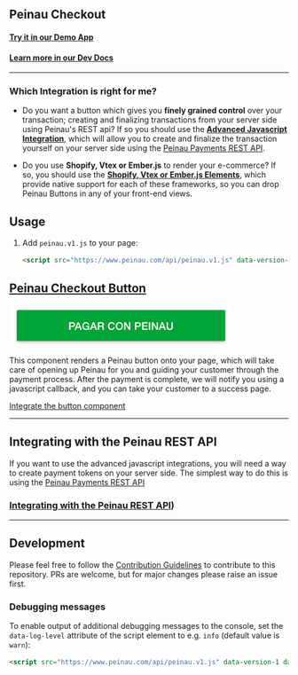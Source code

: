 Peinau Checkout
---------------

#### [Try it in our Demo App](https://quickpay-connect-checkout-web.azurewebsites.net)
#### [Learn more in our Dev Docs](https://github.com/Peinau/peinau-dev-portal)

-----

### Which Integration is right for me?

- Do you want a button which gives you **finely grained control** over your transaction; creating and finalizing transactions from your server
  side using Peinau's REST api? If so you should use the [**Advanced Javascript Integration**](https://github.com/Peinau/Peinau-checkout/tree/master/docs/button.md#advanced-integration), which will allow you to create
  and finalize the transaction yourself on your server side using the [Peinau Payments REST API](./articles/rest-api/introduction.md).

- Do you use **Shopify, Vtex or Ember.js** to render your e-commerce? If so, you should use the [**Shopify, Vtex or Ember.js Elements**](https://github.com/Peinau/peinau-vtex),
  which provide native support for each of these frameworks, so you can drop Peinau Buttons in any of your front-end views.

## Usage

1. Add `peinau.v1.js` to your page:

   ```html
   <script src="https://www.peinau.com/api/peinau.v1.js" data-version-1></script>
   ```


## [Peinau Checkout Button](articles/sdk-button/introduction.md)

![Peinau Checkout](./articles/sdk-button/images/sdk-button-0.png)

This component renders a Peinau button onto your page, which will take care of opening up Peinau for you and guiding your customer through the payment process. After the payment is complete, we will notify you using a javascript callback, and you can take your customer to a success page.

[Integrate the button component](articles/sdk-button/introduction.md)

-----

## Integrating with the Peinau REST API

If you want to use the advanced javascript integrations, you will need a way to create payment tokens on your server side. The simplest way to do this is using the [Peinau Payments REST API](./articles/rest-api/introduction.md)

### [Integrating with the Peinau REST API](./articles/rest-api/introduction.md))

-----

## Development

Please feel free to follow the [Contribution Guidelines](./articles/CONTRIBUTING.md) to contribute to this repository. PRs are welcome, but for major changes please raise an issue first.


### Debugging messages

To enable output of additional debugging messages to the console, set the `data-log-level` attribute of the script element to e.g. `info` (default value is `warn`):

   ```html
   <script src="https://www.peinau.com/api/peinau.v1.js" data-version-1 data-log-level="info"></script>
   ```
